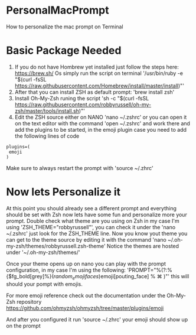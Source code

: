 # PersonalMacPrompt
 How to personalize the mac prompt on Terminal


 # Basic Package Needed
 1. If you do not have Hombrew yet installed just follow the steps here: https://brew.sh/
 Os simply run the script on terminal '/usr/bin/ruby -e "$(curl -fsSL https://raw.githubusercontent.com/Homebrew/install/master/install)"'
 2. After that you can install ZSH as default prompt: 'brew install zsh'
 3. Install Oh-My-Zsh runing the script 'sh -c "$(curl -fsSL https://raw.githubusercontent.com/robbyrussell/oh-my-zsh/master/tools/install.sh)"'
 4. Edit the ZSH source either on NANO 'nano ~/.zshrc' or you can open it on the text editor with the command 'open ~/.zshrc' and work there and add the plugins to be started, in the emoji plugin case you need to add the following lines of code
 ```
plugins=(
  emoji
)

 ```
 Make sure to always restart the prompt with 'source ~/.zhrc'

# Now lets Personalize it
At this point you should already see a different prompt and everything should be set with Zsh now lets have some fun and personalize more your prompt.
Double check what theme are you using on Zsh in my case I'm using 'ZSH_THEME="robbyrussell"', you can check it under the 'nano ~/.zshrc' just look for the ZSH_THEME line.
Now you know yout theme you can get to the theme source by editing it with the command 'nano ~/.oh-my-zsh/themes/robbyrussell.zsh-theme'
Notice the themes are hosted under '~/.oh-my-zsh/themes/'

Once your theme opens up on nano you can play with the prompt configuration, in my case I'm using the following:
'PROMPT="%(?:%{$fg_bold[grey]%}$(random_emoji faces) % ⌘:%{$fg_bold[red]%}$emoji[pouting_face] % ⌘ )"'
this will should your pompt with emojis.

For more emoji reference check out the documentation under the Oh-My-Zsh repository
https://github.com/ohmyzsh/ohmyzsh/tree/master/plugins/emoji

And after you configured it run 'source ~/.zhrc' your emoji should show up on the prompt
